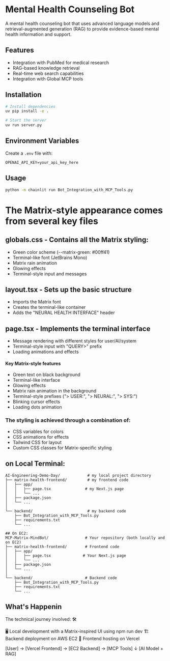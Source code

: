 # Mental Health Counseling Bot

A mental health counseling bot that uses advanced language models and retrieval-augmented generation (RAG) to provide evidence-based mental health information and support.

## Features

- Integration with PubMed for medical research
- RAG-based knowledge retrieval
- Real-time web search capabilities
- Integration with Global MCP tools

## Installation

```bash
# Install dependencies
uv pip install -e .

# Start the server
uv run server.py
```

## Environment Variables

Create a `.env` file with:

```
OPENAI_API_KEY=your_api_key_here
```

## Usage

```bash
python -m chainlit run Bot_Integration_with_MCP_Tools.py
```

# The Matrix-style appearance comes from several key files
## globals.css - Contains all the Matrix styling:
  - Green color scheme (--matrix-green: #00ff41)
  - Terminal-like font (JetBrains Mono)
  - Matrix rain animation
  - Glowing effects
  - Terminal-style input and messages
## layout.tsx - Sets up the basic structure
  - Imports the Matrix font
  - Creates the terminal-like container
  - Adds the "NEURAL HEALTH INTERFACE" header
## page.tsx - Implements the terminal interface
  - Message rendering with different styles for user/AI/system
  - Terminal-style input with "QUERY>" prefix
  - Loading animations and effects
  
#### Key Matrix-style features
  - Green text on black background
  - Terminal-like interface
  - Glowing effects
  - Matrix rain animation in the background
  - Terminal-style prefixes ("> USER:", "> NEURAL:", "> SYS:")
  - Blinking cursor effects
  - Loading dots animation
### The styling is achieved through a combination of:
  - CSS variables for colors
  - CSS animations for effects
  - Tailwind CSS for layout
  - Custom CSS classes for Matrix-specific styling

## on Local Terminal:

```
AI-Engineering-Demo-Day/            # my local project directory
├── matrix-health-frontend/         # my frontend code
│   ├── app/
│   │   ├── page.tsx               # my Next.js page
│   │   └── ...
│   ├── package.json
│   └── ...
│
└── backend/                        # my backend code
    ├── Bot_Integration_with_MCP_Tools.py
    ├── requirements.txt
    └── ...

## On EC2:
MCP-Matrix-MindBot/                # Your repository (both locally and on EC2)
├── matrix-health-frontend/        # Frontend code
│   ├── app/
│   │   ├── page.tsx              # Your Next.js page
│   │   └── ...
│   ├── package.json
│   └── ...
│
└── backend/                       # Backend code
    ├── Bot_Integration_with_MCP_Tools.py
    ├── requirements.txt
    └── ...
```
## What's Happenin
The technical journey involved: 🛠️

🖥️ Local development with a Matrix-inspired UI using npm run dev
🏗️ Backend deployment on AWS EC2
🚀 Frontend hosting on Vercel

[User] → [Vercel Frontend] → [EC2 Backend] → [MCP Tools]
                                    ↓
                            [AI Model + RAG]
